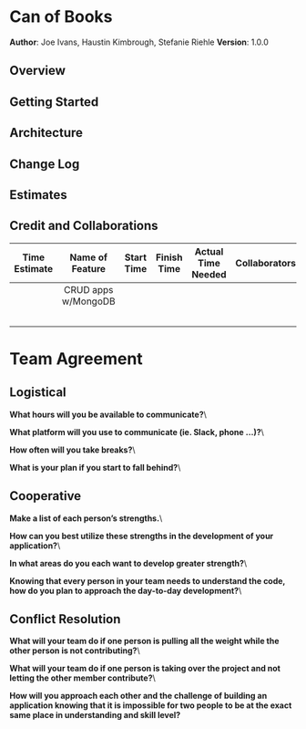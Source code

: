 # Can of Books

**Author**: Joe Ivans, Haustin Kimbrough, Stefanie Riehle
**Version**: 1.0.0
## Overview
<!-- Provide a high level overview of what this application is and why you are building it, beyond the fact that it's an assignment for this class. (i.e. What's your problem domain?) -->

## Getting Started
<!-- What are the steps that a user must take in order to build this app on their own machine and get it running? -->

## Architecture
<!-- Provide a detailed description of the application design. What technologies (languages, libraries, etc) you're using, and any other relevant design information. -->

## Change Log
<!-- Use this area to document the iterative changes made to your application as each feature is successfully implemented. Use time stamps. Here's an example:

01-01-2001 4:59pm - Application now has a fully-functional express server, with a GET route for the location resource. -->

## Estimates
<!-- See below -->

## Credit and Collaborations
<!-- Give credit (and a link) to other people or resources that helped you build this application. -->


| Time Estimate | Name of Feature    | Start Time | Finish Time | Actual Time Needed | Collaborators |
|:-------------:|:------------------:|------------|-------------|--------------------|---------------|
|               | CRUD apps w/MongoDB|            |             |                    |               |
|               |                    |            |             |                    |               |
|               |                    |            |             |                    |               |
|               |                    |            |             |                    |               |
|               |                    |            |             |                    |               |
|               |                    |            |             |                    |               |

# Team Agreement
## Logistical
**What hours will you be available to communicate?**\

**What platform will you use to communicate (ie. Slack, phone …)?**\

**How often will you take breaks?**\

**What is your plan if you start to fall behind?**\

## Cooperative
**Make a list of each person’s strengths.**\

**How can you best utilize these strengths in the development of your application?**\

**In what areas do you each want to develop greater strength?**\

**Knowing that every person in your team needs to understand the code, how do you plan to approach the day-to-day development?**\

## Conflict Resolution
**What will your team do if one person is pulling all the weight while the other person is not contributing?**\

**What will your team do if one person is taking over the project and not letting the other member contribute?**\

**How will you approach each other and the challenge of building an application knowing that it is impossible for two people to be at the exact same place in understanding and skill level?**
